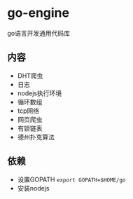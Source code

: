 # go-engine
go语言开发通用代码库

## 内容
* DHT爬虫
* 日志
* nodejs执行环境
* 循环数组
* tcp网络
* 网页爬虫
* 有锁链表
* 德州扑克算法

## 依赖
* 设置GOPATH ``export GOPATH=$HOME/go``
* 安装nodejs

